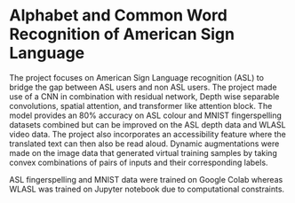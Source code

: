 # **Alphabet and Common Word Recognition of American Sign Language**

The project focuses on American Sign Language recognition (ASL) to bridge the gap between ASL users and non ASL users. The project made use of a CNN in combination with residual network, Depth wise separable convolutions, spatial attention, and transformer like attention block. The model provides an 80% accuracy on ASL colour and MNIST fingerspelling datasets combined but can be improved on the ASL depth data and WLASL video data. The project also incorporates an accessibility feature where the translated text can then also be read aloud. Dynamic augmentations were made on the image data that generated virtual training samples by taking convex combinations of pairs of inputs and their corresponding labels.

ASL fingerspelling and MNIST data were trained on Google Colab whereas WLASL was trained on Jupyter notebook due to computational constraints.
